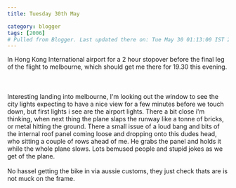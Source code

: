 ```yaml
---
title: Tuesday 30th May

category: blogger
tags: [2006]
# Pulled from Blogger. Last updated there on: Tue May 30 01:13:00 IST 2006
---
```

In Hong Kong International airport for a 2 hour stopover before the final leg of the flight to melbourne, which should get me there for 19.30 this evening.<br /><br /><a onblur="try {parent.deselectBloggerImageGracefully();} catch(e) {}" href="http://photos1.blogger.com/blogger/916/2956/1600/IMG_0586.jpg"><img style="float:right; margin:0 0 10px 10px;cursor:pointer; cursor:hand;" src="http://photos1.blogger.com/blogger/916/2956/320/IMG_0586.jpg" border="0" alt="" /></a><br /><br />Interesting landing into melbourne, I'm looking out the window to see the city lights expecting to have a nice view for a few minutes before we touch down, but first lights i see are the airport lights. There a bit close i'm thinking, when next thing the plane slaps the runway like a tonne of bricks, or metal hitting the ground. There a small issue of a loud bang and bits of the internal roof panel coming loose and dropping onto this dudes head, who sitting a couple of rows ahead of me. He grabs the panel and holds it while the whole plane slows. Lots bemused people and stupid jokes as we get of the plane.<br /><br />No hassel getting the bike in via aussie customs, they just check thats are is not muck on the frame.
